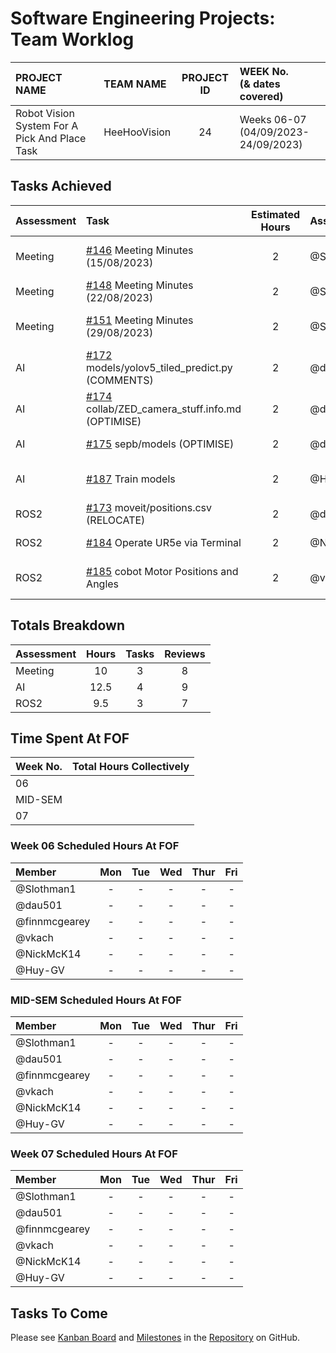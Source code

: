 <link rel="stylesheet" href="../styles/worklog.css" type="text/css">

# Software Engineering Projects: Team Worklog
<!--
	Author: @dau501
	Editor(s):
	Year: 2023
-->

|PROJECT NAME|TEAM NAME|PROJECT ID|WEEK No.<br/>(&amp; dates covered)|
|:-|:-|:-:|:-|
|Robot Vision System For A Pick And Place Task|HeeHooVision|24|Weeks 06-07<br/>(04/09/2023-24/09/2023)|

## Tasks Achieved
|Assessment|Task|Estimated Hours|Assigned|Reviewer(s)|
|:-|:-|:-:|:-|:-|
|Meeting|[#146][146] Meeting Minutes (15/08/2023)|2|@Slothman1|@dau501, @finnmcgearey, @Huy-GV|
|Meeting|[#148][148] Meeting Minutes (22/08/2023)|2|@Slothman1|@dau501, @finnmcgearey|
|Meeting|[#151][151] Meeting Minutes (29/08/2023)|2|@Slothman1|@dau501, @finnmcgearey, @NickMcK14|
|AI|[#172][172] models/yolov5_tiled_predict.py (COMMENTS)|2|@dau501|@Slothman1, @Huy-GV|
|AI|[#174][174] collab/ZED_camera_stuff.info.md (OPTIMISE)|2|@dau501|@Slothman1, @Huy-GV|
|AI|[#175][175] sepb/models (OPTIMISE)|2|@dau501|@Slothman1, @Huy-GV|
|AI|[#187][187] Train models|2|@Huy-GV|@Slothman1, @dau501, @vkach|
|ROS2|[#173][173] moveit/positions.csv (RELOCATE)|2|@dau501|@vkach, @NickMcK14|
|ROS2|[#184][184] Operate UR5e via Terminal|2|@NickMcK14|@finnmcgearey, @vkach|
|ROS2|[#185][185] cobot Motor Positions and Angles|2|@vkach|@dau501, @finnmcgearey, @NickMcK14|

<!--
> *[As a guide in estimating the time consider the following:]*
>
> *[Each team member should contribute equally, and time spent actually writing software should be about*
> *(10 hours x 6 team members) across 24 weeks,*\
> *Total time allocation for each student should not exceed 10 hours per week,*\
> *The total hours per activity should be feasible.]*
-->

<div class="page"/><!-- page break -->

## Totals Breakdown
|Assessment|Hours|Tasks|Reviews|
|:-|:-:|:-:|:-:|
|Meeting|10|3|8|
|AI|12.5|4|9|
|ROS2|9.5|3|7|

<!--
Hours = (Tasks Assigned * Estimated Hours) + (Tasks Reviewed / Estimated Hours)
-->

## Time Spent At FOF
|Week No.|Total Hours Collectively|
|:-|:-:|
|06||
|MID-SEM||
|07||

### Week 06 Scheduled Hours At FOF
|Member|Mon|Tue|Wed|Thur|Fri|
|:-|:-:|:-:|:-:|:-:|:-:|
|@Slothman1|-|-|-|-|-|
|@dau501|-|-|-|-|-|
|@finnmcgearey|-|-|-|-|-|
|@vkach|-|-|-|-|-|
|@NickMcK14|-|-|-|-|-|
|@Huy-GV|-|-|-|-|-|

### MID-SEM Scheduled Hours At FOF
|Member|Mon|Tue|Wed|Thur|Fri|
|:-|:-:|:-:|:-:|:-:|:-:|
|@Slothman1|-|-|-|-|-|
|@dau501|-|-|-|-|-|
|@finnmcgearey|-|-|-|-|-|
|@vkach|-|-|-|-|-|
|@NickMcK14|-|-|-|-|-|
|@Huy-GV|-|-|-|-|-|

### Week 07 Scheduled Hours At FOF
|Member|Mon|Tue|Wed|Thur|Fri|
|:-|:-:|:-:|:-:|:-:|:-:|
|@Slothman1|-|-|-|-|-|
|@dau501|-|-|-|-|-|
|@finnmcgearey|-|-|-|-|-|
|@vkach|-|-|-|-|-|
|@NickMcK14|-|-|-|-|-|
|@Huy-GV|-|-|-|-|-|

<!--EASY COPY+PASTE ACCESS
@Slothman1
@dau501
@finnmcgearey
@vkach
@NickMcK14
@Huy-GV
-->

## Tasks To Come
Please see [Kanban Board][board] and [Milestones][assessments] in the [Repository][repo] on GitHub.

<!-- PR URLs -->
[146]: <https://github.com/kanbanyte/sepb/pull/146>
[148]: <https://github.com/kanbanyte/sepb/pull/148>
[151]: <https://github.com/kanbanyte/sepb/pull/151>
[172]: <https://github.com/kanbanyte/sepb/pull/172>
[174]: <https://github.com/kanbanyte/sepb/pull/174>
[175]: <https://github.com/kanbanyte/sepb/pull/175>
[187]: <https://github.com/kanbanyte/sepb/pull/187>
[173]: <https://github.com/kanbanyte/sepb/pull/173>
[184]: <https://github.com/kanbanyte/sepb/pull/184>
[185]: <https://github.com/kanbanyte/sepb/pull/185>

<!-- Other URLs -->
[board]: <https://github.com/orgs/kanbanyte/projects/9>
[assessments]: <https://github.com/kanbanyte/sepb/milestones?direction=asc&sort=due_date&state=open>
[repo]: <https://github.com/kanbanyte/sepb>
